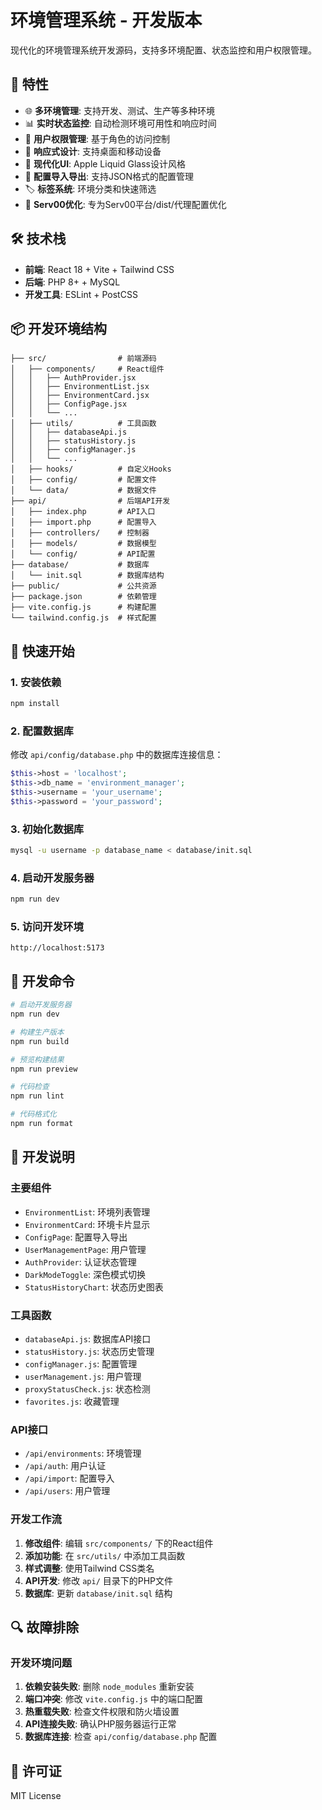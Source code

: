 # 环境管理系统 - 开发版本

现代化的环境管理系统开发源码，支持多环境配置、状态监控和用户权限管理。

## 🎯 特性

- 🌐 **多环境管理**: 支持开发、测试、生产等多种环境
- 📊 **实时状态监控**: 自动检测环境可用性和响应时间  
- 🔐 **用户权限管理**: 基于角色的访问控制
- 📱 **响应式设计**: 支持桌面和移动设备
- 🎨 **现代化UI**: Apple Liquid Glass设计风格
- 🔄 **配置导入导出**: 支持JSON格式的配置管理
- 🏷️ **标签系统**: 环境分类和快速筛选
- 🚀 **Serv00优化**: 专为Serv00平台/dist/代理配置优化

## 🛠️ 技术栈

- **前端**: React 18 + Vite + Tailwind CSS
- **后端**: PHP 8+ + MySQL
- **开发工具**: ESLint + PostCSS

## 📦 开发环境结构

```
├── src/                # 前端源码
│   ├── components/     # React组件
│   │   ├── AuthProvider.jsx
│   │   ├── EnvironmentList.jsx
│   │   ├── EnvironmentCard.jsx
│   │   ├── ConfigPage.jsx
│   │   └── ...
│   ├── utils/          # 工具函数
│   │   ├── databaseApi.js
│   │   ├── statusHistory.js
│   │   ├── configManager.js
│   │   └── ...
│   ├── hooks/          # 自定义Hooks
│   ├── config/         # 配置文件
│   └── data/           # 数据文件
├── api/                # 后端API开发
│   ├── index.php       # API入口
│   ├── import.php      # 配置导入
│   ├── controllers/    # 控制器
│   ├── models/         # 数据模型
│   └── config/         # API配置
├── database/           # 数据库
│   └── init.sql        # 数据库结构
├── public/             # 公共资源
├── package.json        # 依赖管理
├── vite.config.js      # 构建配置
└── tailwind.config.js  # 样式配置
```

## 🚀 快速开始

### 1. 安装依赖
```bash
npm install
```

### 2. 配置数据库
修改 `api/config/database.php` 中的数据库连接信息：
```php
$this->host = 'localhost';
$this->db_name = 'environment_manager';
$this->username = 'your_username';
$this->password = 'your_password';
```

### 3. 初始化数据库
```bash
mysql -u username -p database_name < database/init.sql
```

### 4. 启动开发服务器
```bash
npm run dev
```

### 5. 访问开发环境
```
http://localhost:5173
```

## 🔧 开发命令

```bash
# 启动开发服务器
npm run dev

# 构建生产版本
npm run build

# 预览构建结果
npm run preview

# 代码检查
npm run lint

# 代码格式化
npm run format
```

## 🔧 开发说明

### 主要组件
- `EnvironmentList`: 环境列表管理
- `EnvironmentCard`: 环境卡片显示
- `ConfigPage`: 配置导入导出
- `UserManagementPage`: 用户管理
- `AuthProvider`: 认证状态管理
- `DarkModeToggle`: 深色模式切换
- `StatusHistoryChart`: 状态历史图表

### 工具函数
- `databaseApi.js`: 数据库API接口
- `statusHistory.js`: 状态历史管理
- `configManager.js`: 配置管理
- `userManagement.js`: 用户管理
- `proxyStatusCheck.js`: 状态检测
- `favorites.js`: 收藏管理

### API接口
- `/api/environments`: 环境管理
- `/api/auth`: 用户认证
- `/api/import`: 配置导入
- `/api/users`: 用户管理

### 开发工作流
1. **修改组件**: 编辑 `src/components/` 下的React组件
2. **添加功能**: 在 `src/utils/` 中添加工具函数
3. **样式调整**: 使用Tailwind CSS类名
4. **API开发**: 修改 `api/` 目录下的PHP文件
5. **数据库**: 更新 `database/init.sql` 结构

## 🔍 故障排除

### 开发环境问题
1. **依赖安装失败**: 删除 `node_modules` 重新安装
2. **端口冲突**: 修改 `vite.config.js` 中的端口配置
3. **热重载失败**: 检查文件权限和防火墙设置
4. **API连接失败**: 确认PHP服务器运行正常
5. **数据库连接**: 检查 `api/config/database.php` 配置

## 📄 许可证

MIT License
